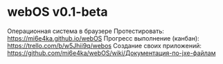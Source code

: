 # webOS v0.1-beta
Операционная система в браузере
Протестировать: https://mi6e4ka.github.io/webOS
Прогресс выполнение (канбан): https://trello.com/b/w5Jhii9q/webos
Создание своих приложений: https://github.com/mi6e4ka/webOS/wiki/Документация-по-jxe-файлам